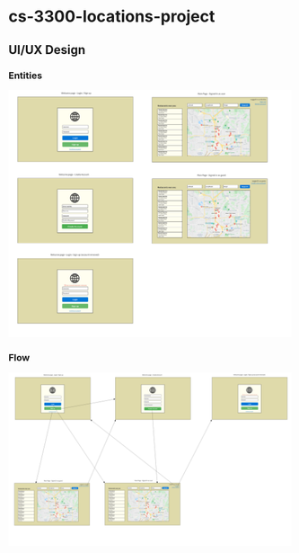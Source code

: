 # cs-3300-locations-project

## UI/UX Design

### Entities
![Entities](UI_UX/Entities.png)

### Flow
![Flow](UI_UX/Flow.png)